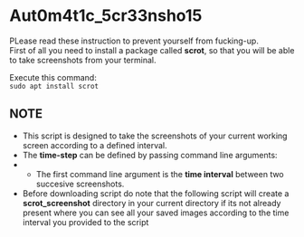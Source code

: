 # Aut0m4t1c_5cr33nsho15

PLease read these instruction to prevent yourself from fucking-up.<br>
First of all you need to install a package called **scrot**, so that you will be able to take screenshots from your terminal.<br>

Execute this command:<br>
`sudo apt install scrot`

## NOTE
* This script is designed to take the screenshots of your current working screen according to a defined interval.
* The **time-step** can be defined by passing command line arguments:
* * The first command line argument is the **time interval** between two succesive screenshots.
* Before downloading script do note that the following script will create a **scrot_screenshot** directory in your current directory if its not already present where you can see all your saved images according to the time interval you provided to the script

